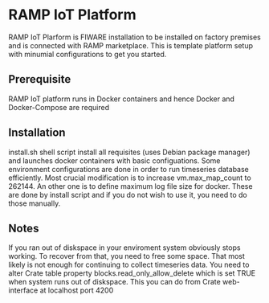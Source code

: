 # RAMP IoT Platform
RAMP IoT Plarform is FIWARE installation to be installed on factory premises and is connected with RAMP marketplace. This is 
template platform setup with minumial configurations to get you started.

## Prerequisite
RAMP IoT platform runs in Docker containers and hence Docker and Docker-Compose are required

## Installation
install.sh shell script install all requisites (uses Debian package manager) and launches docker containers with 
basic configuations. Some environment configurations are done in order to run timeseries database efficiently. Most crucial 
modification is to increase vm.max_map_count to 262144. An other one is to define maximum log file size for docker. These are 
done by install script and if you do not wish to use it, you need to do those manually.

## Notes
If you ran out of diskspace in your enviroment system obviously stops working. To recover from that, you need to free some space. 
That most likely is not enough for continuing to collect timeseries data. You need to alter Crate table property 
blocks.read_only_allow_delete which is set TRUE when system runs out of diskspace. This you can do from Crate web-interface at 
localhost port 4200





